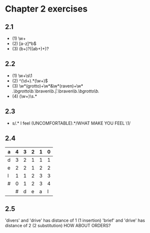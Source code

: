 Chapter 2 exercises
=======================================
2.1
------------------
- (1)
  \w+
- (2)
  [a-z]*b$
- (3)
  (b+)?((ab+)+)?


2.2
------------------
- (1)
  \w+\s\1
- (2)
  ^(\d+).*(\w+)$
- (3)
  \w*(grotto)+\w*&\w*(raven)+\w*
  .*\bgrotto\b.*\braven\b.*|.*\braven\b.*\bgrotto\b.*
- (4)
  (\w+)\s.*
  
2.3
------------------
- s/.* I feel (UNCOMFORTABLE).*/WHAT MAKE YOU FEEL \1/ 

2.4
------------------

| a | 4 | 3 | 2 | 1 | 0 |
|---|---|---|---|---|---|
| d | 3 | 2 | 1 | 1 | 1 |
| e | 2 | 2 | 1 | 2 | 2 |
| l | 1 | 1 | 2 | 3 | 3 |
| # | 0 | 1 | 2 | 3 | 4 |
|   | # | d | e | a | l |


2.5
------------------
'divers' and 'drive' has distance of 1 (1 insertion)
'brief' and 'drive' has distance of 2 (2 substitution)
HOW ABOUT ORDERS?































